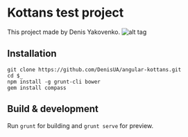 # Kottans test project 

This project made by Denis Yakovenko.
![alt tag](http://i.piccy.info/i9/226b9afda96c73762a2c8da07c81ed1a/1460308573/162187/1023581/Screen_Shot_2016_04_10_at_20_15_26.jpg)
## Installation
```
git clone https://github.com/DenisUA/angular-kottans.git
cd $_
npm install -g grunt-cli bower
gem install compass
```

## Build & development

Run `grunt` for building and `grunt serve` for preview.

